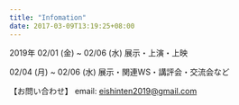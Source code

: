 ```yaml
---
title: "Infomation"
date: 2017-03-09T13:19:25+08:00
---
```


<!-- ### 基本情報 -->

<!-- ここにコンテンツを追加 **ここにコンテンツを追加** [ここにコンテンツを追加](https://gohugo.io) -->


2019年
02/01 (金) ~ 02/06 (水) 展示・上演・上映

02/04 (月) ~ 02/06 (水) 展示・関連WS・講評会・交流会など

【お問い合わせ】
email: eishinten2019@gmail.com

<!-- 会場】[新宿眼科画廊](https://www.gankagarou.com/)

[【アクセス】](https://docs.wixstatic.com/ugd/5b2301_f502b52dfd0048b8a7f02373ea213e6b.pdf)
![アクセス](img/見取り図.jpg)
【会場見取り図】
![会場見取り図](/img/map.png) -->
